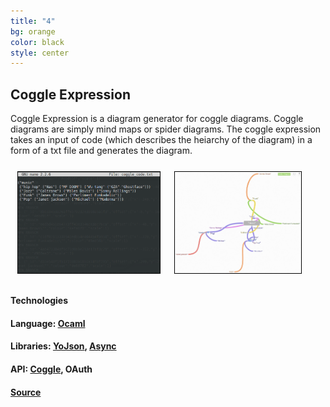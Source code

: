 ```yaml
---
title: "4"
bg: orange
color: black
style: center
---
```

## Coggle Expression     
Coggle Expression is a diagram generator for coggle diagrams.
Coggle diagrams are simply mind maps or spider diagrams.
The coggle expression takes an input of code (which describes the heiarchy of the diagram) in a form of a txt file and generates the diagram.   

<div>
<a href="screens/coggle2.png">
<img src="screens/coggle2.png" style="border:1px solid black; margin:.8em; width:45%; height:45%; float:left; clear: left" />
</a>
<a href="screens/coggle1.png">
<img src="screens/coggle1.png" style="border:1px solid black; margin:.8em; width:40%; height:40%" />
</a>
</div>   

         
#### **Technologies**

#### Language: [**Ocaml**](http://www.ocaml.org/)

#### Libraries: [**YoJson**](https://github.com/mjambon/yojson), [**Async**](https://github.com/mirage/ocaml-cohttp)

#### API: [**Coggle**](http://coggle.it/), **OAuth**

#### [Source](https://github.com/MisterTerrific/coggle-expressions)    